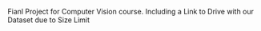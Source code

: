 Fianl Project for Computer Vision course.
Including a Link to Drive with our Dataset due to Size Limit
